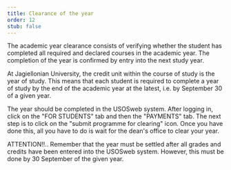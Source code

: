 ```yaml
---
title: Clearance of the year
order: 12
stub: false
---
```

The academic year clearance consists of verifying whether the student has completed all required and declared courses in the academic year. The completion of the year is confirmed by entry into the next study year.

At Jagiellonian University, the credit unit within the course of study is the year of study. This means that each student is required to complete a year of study by the end of the academic year at the latest, i.e. by September 30 of a given year.

The year should be completed in the USOSweb system. After logging in, click on the "FOR STUDENTS" tab and then the "PAYMENTS" tab. The next step is to click on the "submit programme for clearing" icon. Once you have done this, all you have to do is wait for the dean's office to clear your year.

ATTENTION!!.. Remember that the year must be settled after all grades and credits have been entered into the USOSweb system. However, this must be done by 30 September of the given year.